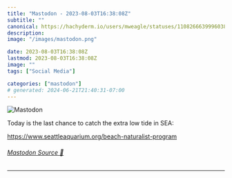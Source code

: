 ```yaml
---
title: "Mastodon - 2023-08-03T16:38:08Z"
subtitle: ""
canonical: https://hachyderm.io/users/mweagle/statuses/110826663999603819
description:
image: "/images/mastodon.png"

date: 2023-08-03T16:38:08Z
lastmod: 2023-08-03T16:38:08Z
image: ""
tags: ["Social Media"]

categories: ["mastodon"]
# generated: 2024-06-21T21:40:31-07:00
---
```

![Mastodon](/images/mastodon.png)

<p>Today is the last chance to catch the extra low tide in SEA: </p><p><a href="https://www.seattleaquarium.org/beach-naturalist-program" target="_blank" rel="nofollow noopener noreferrer" translate="no"><span class="invisible">https://www.</span><span class="ellipsis">seattleaquarium.org/beach-natu</span><span class="invisible">ralist-program</span></a></p>


###### [Mastodon Source 🐘](https://hachyderm.io/@mweagle/110826663999603819)

___
